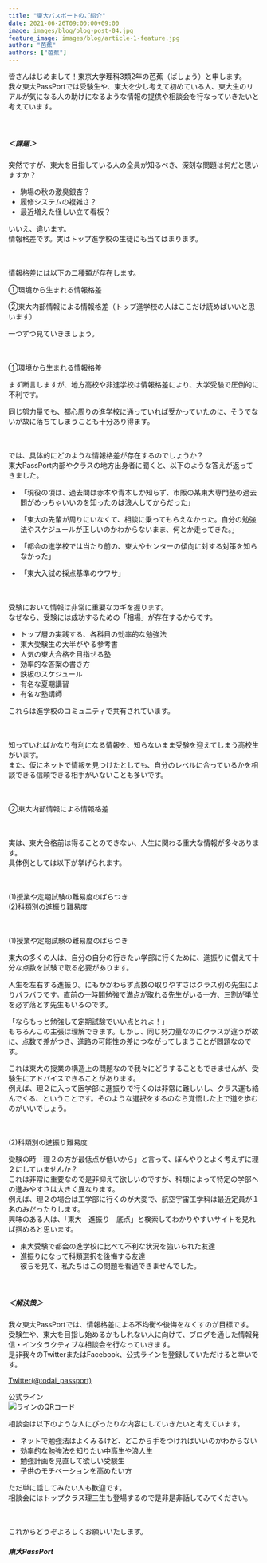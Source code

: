 ```yaml
---
title: "東大パスポートのご紹介"
date: 2021-06-26T09:00:00+09:00
image: images/blog/blog-post-04.jpg
feature_image: images/blog/article-1-feature.jpg
author: "芭蕉"
authors: ["芭蕉"]
---
```

皆さんはじめまして！東京大学理科3類2年の芭蕉（ばしょう）と申します。  
我々東大PassPortでは受験生や、東大を少し考えて初めている人、東大生のリアルが気になる人の助けになるような情報の提供や相談会を行なっていきたいと考えています。  

　  

##### ＜課題＞
突然ですが、東大を目指している人の全員が知るべき、深刻な問題は何だと思いますか？

- 駒場の秋の激臭銀杏？
- 履修システムの複雑さ？
- 最近増えた怪しい立て看板？

いいえ、違います。  
情報格差です。実はトップ進学校の生徒にも当てはまります。

　  

情報格差には以下の二種類が存在します。  


①環境から生まれる情報格差  

②東大内部情報による情報格差（トップ進学校の人はここだけ読めばいいと思います）  


一つずつ見ていきましょう。  

　  

①環境から生まれる情報格差  

まず断言しますが、地方高校や非進学校は情報格差により、大学受験で圧倒的に不利です。  

同じ努力量でも、都心周りの進学校に通っていれば受かっていたのに、そうでないが故に落ちてしまうことも十分あり得ます。  

　  

では、具体的にどのような情報格差が存在するのでしょうか？  
東大PassPort内部やクラスの地方出身者に聞くと、以下のような答えが返ってきました。  

- 「現役の頃は、過去問は赤本や青本しか知らず、市販の某東大専門塾の過去問がめっちゃいいのを知ったのは浪人してからだった」  

- 「東大の先輩が周りにいなくて、相談に乗ってもらえなかった。自分の勉強法やスケジュールが正しいのかわからないまま、何とか走ってきた。」  

- 「都会の進学校では当たり前の、東大やセンターの傾向に対する対策を知らなかった」  

- 「東大入試の採点基準のウワサ」  

　  

受験において情報は非常に重要なカギを握ります。  
なぜなら、受験には成功するための「相場」が存在するからです。  

- トップ層の実践する、各科目の効率的な勉強法
- 東大受験生の大半がやる参考書
- 人気の東大合格を目指せる塾
- 効率的な答案の書き方
- 鉄板のスケジュール
- 有名な夏期講習
- 有名な塾講師

これらは進学校のコミュニティで共有されています。  

　  

知っていればかなり有利になる情報を、知らないまま受験を迎えてしまう高校生がいます。  
また、仮にネットで情報を見つけたとしても、自分のレベルに合っているかを相談できる信頼できる相手がいないことも多いです。  

　  

②東大内部情報による情報格差  

　  

実は、東大合格前は得ることのできない、人生に関わる重大な情報が多々あります。  
具体例としては以下が挙げられます。  

　  

(1)授業や定期試験の難易度のばらつき  
(2)科類別の進振り難易度  

　  

(1)授業や定期試験の難易度のばらつき  

東大の多くの人は、自分の自分の行きたい学部に行くために、進振りに備えて十分な点数を試験で取る必要があります。  

人生を左右する進振り。にもかかわらず点数の取りやすさはクラス別の先生によりバラバラです。直前の一時間勉強で満点が取れる先生がいる一方、三割が単位を必ず落とす先生もいるのです。  

「ならもっと勉強して定期試験でいい点とれよ！」  
もちろんこの主張は理解できます。しかし、同じ努力量なのにクラスが違うが故に、点数で差がつき、進路の可能性の差につながってしまうことが問題なのです。  

これは東大の授業の構造上の問題なので我々にどうすることもできませんが、受験生にアドバイスできることがあります。  
例えば、理２に入って医学部に進振りで行くのは非常に難しいし、クラス運も絡んでくる、ということです。そのような選択をするのなら覚悟した上で道を歩むのがいいでしょう。  

　  

(2)科類別の進振り難易度  

受験の時「理２の方が最低点が低いから」と言って、ぼんやりとよく考えずに理２にしていませんか？  
これは非常に重要なので是非抑えて欲しいのですが、科類によって特定の学部への進みやすさは大きく異なります。  
例えば、理２の場合は工学部に行くのが大変で、航空宇宙工学科は最近定員が１名のみだったりします。  
興味のある人は、「東大　進振り　底点」と検索してわかりやすいサイトを見れば掴めると思います。   

- 東大受験で都会の進学校に比べて不利な状況を強いられた友達  
- 進振りになって科類選択を後悔する友達  
彼らを見て、私たちはこの問題を看過できませんでした。  

　  

##### ＜解決策＞
我々東大PassPortでは、情報格差による不均衡や後悔をなくすのが目標です。  
受験生や、東大を目指し始めるかもしれない人に向けて、ブログを通した情報発信・インタラクティブな相談会を行なっていきます。  
是非我々のTwitterまたはFacebook、公式ラインを登録していただけると幸いです。  

[Twitter(@todai_passport)](https://twitter.com/todai_passport)  

公式ライン  
![ラインのQRコード](/images/blog/article-1-image.png)  

相談会は以下のような人にぴったりな内容にしていきたいと考えています。  

- ネットで勉強法はよくみるけど、どこから手をつければいいのかわからない
- 効率的な勉強法を知りたい中高生や浪人生
- 勉強計画を見直して欲しい受験生
- 子供のモチベーションを高めたい方

ただ単に話してみたい人も歓迎です。  
相談会にはトップクラス理三生も登場するので是非是非話してみてください。  

　  

これからどうぞよろしくお願いいたします。  

##### *東大PassPort*
